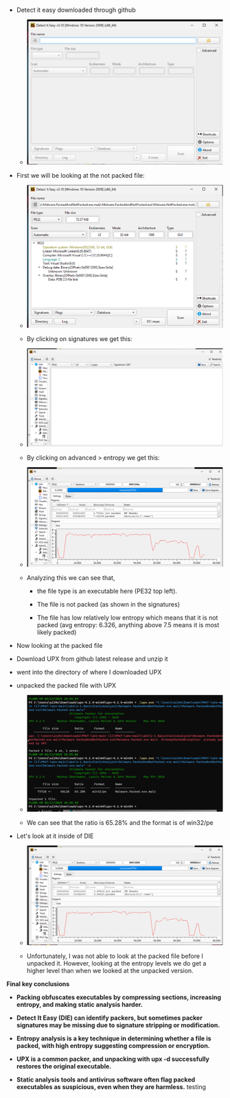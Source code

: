 -   Detect it easy downloaded through github

    -   ![](images/media/image3.png)

-   First we will be looking at the not packed file:

    -   ![](images/media/image5.png)

    -   By clicking on signatures we get this:

    -   ![](images/media/image1.png)

    -   By clicking on advanced \> entropy we get this:

    -   ![](images/media/image4.png)

    -   Analyzing this we can see that,

        -   the file type is an executable here (PE32 top left).

        -   The file is not packed (as shown in the signatures)

        -   The file has low relatively low entropy which means that it
            is not packed (avg entropy: 6.326, anything above 7.5 means
            it is most likely packed)

-   Now looking at the packed file

-   Download UPX from github latest release and unzip it

-   went into the directory of where I downloaded UPX

-   unpacked the packed file with UPX

    -   ![](images/media/image2.png)

    -   We can see that the ratio is 65.28% and the format is of
        win32/pe

-   Let\'s look at it inside of DIE

    -   ![](images/media/image6.png)

    -   Unfortunately, I was not able to look at the packed file before
        I unpacked it. However, looking at the entropy levels we do get
        a higher level than when we looked at the unpacked version.

**Final key conclusions**

-   **Packing obfuscates executables by compressing sections, increasing
    entropy, and making static analysis harder.**

-   **Detect It Easy (DIE) can identify packers, but sometimes packer
    signatures may be missing due to signature stripping or
    modification.**

-   **Entropy analysis is a key technique in determining whether a file
    is packed, with high entropy suggesting compression or encryption.**

-   **UPX is a common packer, and unpacking with upx -d successfully
    restores the original executable.**

-   **Static analysis tools and antivirus software often flag packed
    executables as suspicious, even when they are harmless.**
testing
